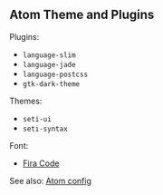 ## Atom Theme and Plugins

Plugins:

- `language-slim`
- `language-jade`
- `language-postcss`
- `gtk-dark-theme`

Themes:

- `seti-ui`
- `seti-syntax`

Font:

- [Fira Code](https://github.com/tonsky/FiraCode)

See also: [Atom config](./atom.cson)
